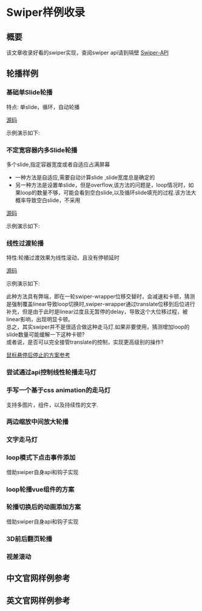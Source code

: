 # Swiper样例收录

## 概要

该文章收录好看的swiper实现，查阅swiper api请到隔壁 [Swiper-API](Swiper-API.md)

## 轮播样例

### 基础单Slide轮播

特点: 单slide，循环，自动轮播

[源码](https://github.com/Yukilwc/InclusiveLibrary/blob/master/docs/.vuepress/components/Swiper/SingleSlide.vue)

示例演示如下:

<ClientOnly>
    <Swiper-SingleSlide></Swiper-SingleSlide>
</ClientOnly>

### 不定宽容器内多Slide轮播

多个slide,指定容器宽度或者自适应占满屏幕

* 一种方法是自适应,需要自动计算slide ,slide宽度总是确定的
* 另一种方法是设置单slide，但是overflow,该方法的问题是，loop情况时，如果loop的数量不够，可能会看到空白slide,以及循环slide填充的过程.该方法大概率导致空白slide，不采用

[源码](https://github.com/Yukilwc/InclusiveLibrary/blob/master/docs/.vuepress/components/Swiper/MultiSlide.vue)

示例演示如下:

<ClientOnly>
    <Swiper-MultiSlide></Swiper-MultiSlide>
</ClientOnly>


### 线性过渡轮播

特性:轮播过渡效果为线性滚动，且没有停顿延时

[源码](https://github.com/Yukilwc/InclusiveLibrary/blob/master/docs/.vuepress/components/Swiper/LinearTransition.vue)

示例演示如下:

<ClientOnly>
    <Swiper-LinearTransition></Swiper-LinearTransition>
</ClientOnly>

此种方法具有弊端，即在一轮swiper-wrapper位移交替时，会减速和卡顿，猜测是强制覆盖linear导致loop切换时,swiper-wrapper通过translate位移到后位进行补充，但是由于此时是linear过度且无暂停的delay，导致这个大位移过程，被linear影响，出现明显卡顿。  
总之，其实swiper并不是很适合做这种走马灯.如果非要使用，猜测增加loop的slide数量可能缓解一下这种卡顿?  
或者说，是否可以完全接管translate的控制，实现更高级别的操作?

[鼠标悬停后停止的方案参考](https://www.kozzzx.com/2019/02/21/%E4%BD%BF%E7%94%A8Vue-Awesome-Swiper%E5%AE%9E%E7%8E%B0%E5%B9%B3%E6%BB%91%E6%BB%9A%E5%8A%A8%EF%BC%8C%E9%BC%A0%E6%A0%87%E6%94%BE%E7%BD%AE%E7%AB%8B%E5%8D%B3%E6%9A%82%E5%81%9C-%E5%90%AF%E5%8A%A8/)

### 尝试通过api控制线性轮播走马灯

### 手写一个基于css animation的走马灯

支持多图片，组件，以及持续性的文字.
### 两边缩放中间放大轮播

### 文字走马灯
### loop模式下点击事件添加

借助swiper自身api和钩子实现
### loop轮播vue组件的方案

### 轮播切换后的动画添加方案

借助swiper自身api和钩子实现

### 3D前后翻页轮播

### 视差滚动

## 中文官网样例参考

## 英文官网样例参考


